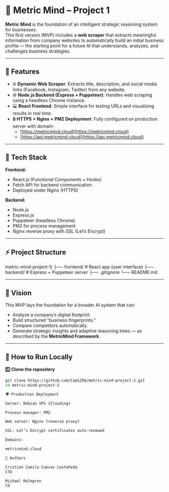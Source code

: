 # 🧠 Metric Mind – Project 1

**Metric Mind** is the foundation of an intelligent strategic reasoning system for businesses.  
This first version (MVP) includes a **web scraper** that extracts meaningful information from company websites to automatically build an initial business profile — the starting point for a future AI that understands, analyzes, and challenges business strategies.

---

## 🚀 Features

- 🌐 **Dynamic Web Scraper**: Extracts title, description, and social media links (Facebook, Instagram, Twitter) from any website.  
- ⚙️ **Node.js Backend (Express + Puppeteer)**: Handles web scraping using a headless Chrome instance.  
- 💻 **React Frontend**: Simple interface for testing URLs and visualizing results in real time.  
- 🔒 **HTTPS + Nginx + PM2 Deployment**: Fully configured on production server with domain:
  - [https://metricmind.cloud](https://metricmind.cloud)
  - [https://api.metricmind.cloud](https://api.metricmind.cloud)

---

## 🧩 Tech Stack

**Frontend:**
- React.js (Functional Components + Hooks)
- Fetch API for backend communication
- Deployed under Nginx (HTTPS)

**Backend:**
- Node.js
- Express.js
- Puppeteer (headless Chrome)
- PM2 for process management
- Nginx reverse proxy with SSL (Let’s Encrypt)

---

## ⚡ Project Structure

metric-mind-project-1/
├── frontend/ # React app (user interface)
├── backend/ # Express + Puppeteer server
├── .gitignore
└── README.md


---

## 🧠 Vision

This MVP lays the foundation for a broader AI system that can:
- Analyze a company’s digital footprint.
- Build structured “business fingerprints.”
- Compare competitors automatically.
- Generate strategic insights and adaptive reasoning trees — as described by the **MetricMind Framework**.

---

## 🧪 How to Run Locally

**1️⃣ Clone the repository**
```bash
git clone https://github.com/Cam1256/metric-mind-project-1.git
cd metric-mind-project-1

🌍 Production Deployment

Server: Debian VPS (Clouding)

Process manager: PM2

Web server: Nginx (reverse proxy)

SSL: Let’s Encrypt certificates auto-renewed

Domains:

metricmind.cloud

👥 Authors

Cristian Camilo Cuevas Castañeda
CTO

Michael Malmgren
CO